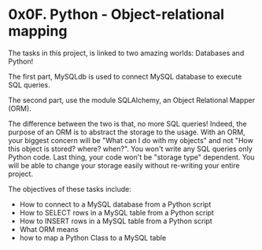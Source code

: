# 0x0F. Python - Object-relational mapping

The tasks in this project, is linked to two amazing worlds: Databases and Python!

The first part, MySQLdb is used to connect MySQL database to execute SQL queries.

The second part, use the module SQLAlchemy, an Object Relational Mapper (ORM).

The difference between the two is that, no more SQL queries! Indeed, the purpose of an ORM is to abstract the storage to the usage. With an ORM, your biggest concern will be "What can I do with my objects" and not "How this object is stored? where? when?". You won't write any SQL queries only Python code. Last thing, your code won't be "storage type" dependent. You will be able to change your storage easily without re-writing your entire project.

The objectives of these tasks include:
* How to connect to a MySQL database from a Python script
* How to SELECT rows in a MySQL table from a Python script
* How to INSERT rows in a MySQL table from a Python script
* What ORM means
* how to map a Python Class to a MySQL table

